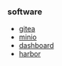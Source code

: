 ### software

* [gitea](gitea.md)
* [minio](minio.md)
* [dashboard](dashboard.md)
* [harbor](harbor.md)
